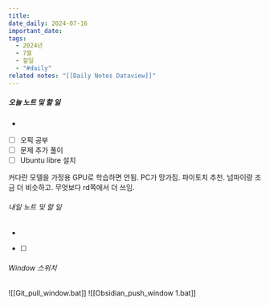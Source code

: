 ```yaml
---
title: 
date_daily: 2024-07-16
important_date: 
tags:
  - 2024년
  - 7월
  - 할일
  - "#daily"
related notes: "[[Daily Notes Dataview]]"
---
```

##### 오늘 노트 및 할 일 
- 
- [ ] 오픽 공부
- [ ] 문제 추가 풀이
- [ ] Ubuntu libre 설치

커다란 모델을 가정용 GPU로 학습하면 안됨.
PC가 망가짐.
파이토치 추천. 넘파이랑 조금 더 비슷하고. 무엇보다 rd쪽에서 더 쓰임.

###### 내일 노트 및 할 일
- 
- [ ] 


######  Window 스위치
![[Git_pull_window.bat]]
![[Obsidian_push_window 1.bat]]


